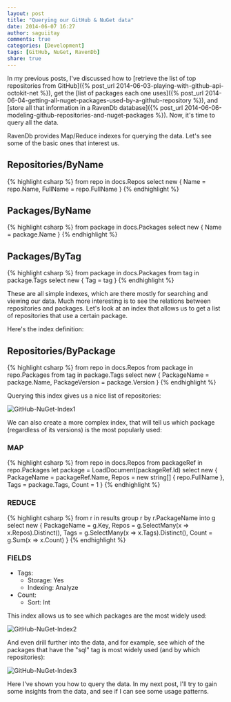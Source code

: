 ```yaml
---
layout: post
title: "Querying our GitHub & NuGet data"
date: 2014-06-07 16:27
author: saguiitay
comments: true
categories: [Development]
tags: [GitHub, NuGet, RavenDb]
share: true
---
```

In my previous posts, I've discussed how to [retrieve the list of top repositories from GitHub]({% post_url 2014-06-03-playing-with-github-api-octokit-net %}),
get the [list of packages each one uses]({% post_url 2014-06-04-getting-all-nuget-packages-used-by-a-github-repository %}), and [store all that information
in a RavenDb database]({% post_url 2014-06-06-modeling-github-repositories-and-nuget-packages %}). Now, it's time to query all the data.

RavenDb provides Map/Reduce indexes for querying the data. Let's see some of the basic ones that interest us.

## Repositories/ByName

{% highlight csharp %}
from repo in docs.Repos
select new {
	Name = repo.Name,
	FullName = repo.FullName
}
{% endhighlight %}

## Packages/ByName

{% highlight csharp %}
from package in docs.Packages
select new {
	Name = package.Name
}
{% endhighlight %}

## Packages/ByTag

{% highlight csharp %}
from package in docs.Packages
from tag in package.Tags
select new {
	Tag = tag
}
{% endhighlight %}

These are all simple indexes, which are there mostly for searching and viewing our data. Much more interesting is to see the relations between repositories
and packages. Let's look at an index that allows us to get a list of repositories that use a certain package.

Here's the index definition:

## Repositories/ByPackage

{% highlight csharp %}
from repo in docs.Repos
from package in repo.Packages
from tag in package.Tags
select new {
	PackageName = package.Name,
	PackageVersion = package.Version
}
{% endhighlight %}

Querying this index gives us a nice list of repositories: 

![GitHub-NuGet-Index1]({{site.url}}/images/github-nuget-index1.png)

We can also create a more complex index, that will tell us which package (regardless of its versions) is the most popularly used:

### MAP

{% highlight csharp %}
from repo in docs.Repos
from packageRef in repo.Packages
let package = LoadDocument(packageRef.Id)
select new {
	PackageName = packageRef.Name,
	Repos = new string[] { repo.FullName },
	Tags = package.Tags,
	Count = 1
}
{% endhighlight %}

### REDUCE

{% highlight csharp %}
from r in results
group r by r.PackageName into g
select new {
	PackageName = g.Key,
	Repos = g.SelectMany(x => x.Repos).Distinct(),
	Tags = g.SelectMany(x => x.Tags).Distinct(),
	Count = g.Sum(x => x.Count)
}
{% endhighlight %}

### FIELDS

- Tags:
  - Storage: Yes
  - Indexing: Analyze
- Count:
  - Sort: Int

This index allows us to see which packages are the most widely used: 

![GitHub-NuGet-Index2]({{site.url}}/images/github-nuget-index2.png)

And even drill further into the data, and for example, see which of the packages that have the "sql" tag is most widely used (and by which repositories): 

![GitHub-NuGet-Index3]({{site.url}}/images/github-nuget-index3.png)

Here I've shown you how to query the data. In my next post, I'll try to gain some insights from the data, and see if I can see some usage patterns.